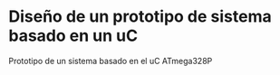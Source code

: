 # Diseño de un prototipo de sistema basado en un uC
Prototipo de un sistema basado en el uC ATmega328P
